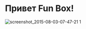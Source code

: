 # Привет Fun Box! 
![screenshot_2015-08-03-07-47-21 1](https://cloud.githubusercontent.com/assets/11345578/9045166/70b02d7c-3a32-11e5-8fd3-fb071f321146.png)
